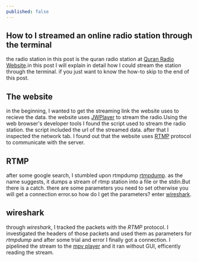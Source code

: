 ```yaml
---
published: false
---
```


## How to I streamed an online radio station through the terminal

the radio station in this post is the quran radio station at [Quran Radio Website](http://www.ertu.org/quran/QuranKareem.html).in this post I will explain in detail how I could stream the station through the terminal. if you just want to know the how-to skip to the end of this post.

## The website
in the beginning, I wanted to get the streaming link the website uses to recieve the data. the website uses [JWPlayer](http://www.jwplayer.com/) to stream the radio.Using the web browser's developer tools I found the script used to stream the radio station. the script included the url of the streamed data. after that I inspected the network tab. I found out that the website uses [RTMP](http://en.wikipedia.org/wiki/Real_Time_Messaging_Protocol) protocol to communicate with the server.


## RTMP
after some google search, I stumbled upon rtmpdump [rtmpdump](https://rtmpdump.mplayerhq.hu/). as the name suggests, it dumps a stream of rtmp station into a file or the stdin.But there is a catch. there are some parameters you need to set otherwise you will get a connection error.so how do I get the parameters? enter [wireshark](https://www.wireshark.org/).

## wireshark
through _wireshark_, I tracked the packets with the _RTMP_ protocol. I investigated the headers of those packets and used them as parameters for _rtmpdump_ and after some trial and error I finally got a connection. I pipelined the stream to the [mpv player](http://mpv.io/) and it ran without GUI, efficently reading the stream.
